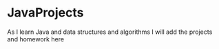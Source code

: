 # JavaProjects
As I learn Java and data structures and algorithms I will add the projects and homework here
